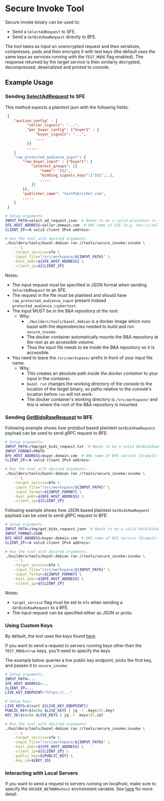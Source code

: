 # Secure Invoke Tool

Secure invoke binary can be used to:

-   Send a `SelectAdRequest` to SFE.
-   Send a `GetBidsRawRequest` directly to BFE.

The tool takes as input an unencrypted request and then serializes, compresses, pads and then
encrypts it with test keys (the default uses the same keys as services running with the `TEST_MODE`
flag enabled). The response returned by the target service is then similarly decrypted,
decompressed, deserialized and printed to console.

## Example Usage

### Sending [SelectAdRequest] to SFE

This method expects a plaintext json with the following fields.

```json
 {
    "auction_config" : {
          "seller_signals": "...",
          "per_buyer_config": {"buyer1" : {
              "buyer_signals": "...",
              ....
          }}
          .....
    }
    "raw_protected_audience_input": {
        "raw_buyer_input" : {"buyer1": {
            "interest_groups": [{
                "name": "IG1",
                "bidding_signals_keys":["IG1",..],
                .....
            }]
        }},
        "publisher_name": "testPublisher.com",
        .....
    }
 }
```

```bash
# Setup arguments.
INPUT_PATH=select_ad_request.json  # Needs to be a valid plaintext in the root of the B&A project (i.e. the path is .../bidding-auction-server/select_ad_request.json)
SFE_HOST_ADDRESS=seller.domain.com  # DNS name of SFE (e.g. dns:///seller.domain.com)
CLIENT_IP=<A valid client IPv4 address>

# Run the tool with desired arguments.
./builders/tools/bazel-debian run //tools/secure_invoke:invoke \
    -- \
    -target_service=sfe \
    -input_file="/src/workspace/${INPUT_PATH}" \
    -host_addr=${SFE_HOST_ADDRESS} \
    -client_ip=${CLIENT_IP}
```

Notes:

-   The input request _must_ be specified in JSON format when sending `SelectAdRequest` to an SFE.
-   The request in the file must be plaintext and should have `raw_protected_audience_input` present
    instead `protected_audience_ciphertext`.
-   The input MUST be _in_ the B&A repository _at the root._
    -   Why:
        -   `./builders/tools/bazel_debian` is a docker image which runs bazel with the dependencies
            needed to build and run `secure_invoke`.
        -   The docker container automatically mounts the B&A repository at the root as an
            accessible volume.
        -   Thus the input file needs to be inside the B&A repository so it is accessible.
-   You need to leave the `/src/workspace/` prefix in front of your input file name.
    -   Why:
        -   This creates an absolute path _inside the docker container_ to your input in the
            container.
        -   `bazel run` changes the working directory of the console to the location of the target
            binary, so paths relative to the console's location before `run` will not work.
        -   The docker container's working directory is `/src/workspace/` and this is where the root
            of the B&A repository is mounted.

### Sending [GetBidsRawRequest] to BFE

Following example shows how protobuf based plaintext `GetBidsRawRequest` payload can be used to send
gRPC request to BFE:

```bash
# Setup arguments.
INPUT_PATH=/tmp/get_bids_request.txt  # Needs to be a valid GetBidsRawRequest
INPUT_FORMAT=PROTO
BFE_HOST_ADDRESS=buyer.domain.com  # DNS name of BFE service (Example: dns:///buyer.domain.com)
CLIENT_IP=<A valid client IPv4 address>

# Run the tool with desired arguments.
./builders/tools/bazel-debian run //tools/secure_invoke:invoke \
    -- \
    -target_service=bfe \
    -input_file="/src/workspace/${INPUT_PATH}" \
    -input_format=${INPUT_FORMAT} \
    -host_addr=${BFE_HOST_ADDRESS} \
    -client_ip=${CLIENT_IP}
```

Following example shows how JSON based plaintext `GetBidsRawRequest` payload can be used to send
gRPC request to BFE:

```bash
# Setup arguments.
INPUT_PATH=/tmp/get_bids_request.json  # Needs to be a valid GetBidsRawRequest
INPUT_FORMAT=JSON
BFE_HOST_ADDRESS=buyer.domain.com  # DNS name of BFE service (Example: dns:///buyer.domain.com)
CLIENT_IP=<A valid client IPv4 address>

# Run the tool with desired arguments.
./builders/tools/bazel-debian run //tools/secure_invoke:invoke \
    -- \
    -target_service=bfe \
    -input_file="/src/workspace/${INPUT_PATH}" \
    -input_format=${INPUT_FORMAT} \
    -host_addr=${BFE_HOST_ADDRESS} \
    -client_ip=${CLIENT_IP}
```

Notes:

-   `target_service` flag must be set to `bfe` when sending a `GetBidsRawRequest` to a BFE.
-   The input request can be specified either as JSON or proto.

[selectadrequest]:
    https://github.com/privacysandbox/bidding-auction-servers/blob/332e46b216bfa51873ca410a5a47f8bec9615948/api/bidding_auction_servers.proto#L225
[getbidsrawrequest]:
    https://github.com/privacysandbox/bidding-auction-servers/blob/332e46b216bfa51873ca410a5a47f8bec9615948/api/bidding_auction_servers.proto#L394

### Using Custom Keys

By default, the tool uses the keys found
[here](https://github.com/privacysandbox/data-plane-shared-libraries/blob/e293c1bdd52e3cf3c0735cd182183eeb8ebf032d/src/cpp/encryption/key_fetcher/src/fake_key_fetcher_manager.h#L29C34-L29C34).

If you want to send a request to servers running keys other than the `TEST_MODE=true` keys, you'll
need to specify the keys.

The example below queries a live public key endpoint, picks the first key, and passes it to
`secure_invoke`:

```bash
# Setup arguments.
INPUT_PATH=...
SFE_HOST_ADDRESS=...
CLIENT_IP=...
LIVE_KEY_ENDPOINT="https://..."

# Setup keys.
LIVE_KEYS=$(curl ${LIVE_KEY_ENDPOINT})
PUBLIC_KEY=$(echo $LIVE_KEYS | jq -r .keys[0].key)
KEY_ID=$(echo $LIVE_KEYS | jq -r .keys[0].id)

# Run the tool with desired arguments.
./builders/tools/bazel-debian run //tools/secure_invoke:invoke \
    -- \
    -target_service=sfe \
    -input_file="/src/workspace/${INPUT_PATH}" \
    -host_addr=${SFE_HOST_ADDRESS} \
    -client_ip=${CLIENT_IP} \
    -public_key=${PUBLIC_KEY} \
    -key_id=${KEY_ID}
```

### Interacting with Local Servers

If you want to send a request to servers running on localhost, make sure to specify the
`DOCKER_NETWORK=host` environment variable. See
[here](https://github.com/privacysandbox/bidding-auction-servers/blob/main/tools/debug/README.md#test-buyer-stack)
for more detail.
